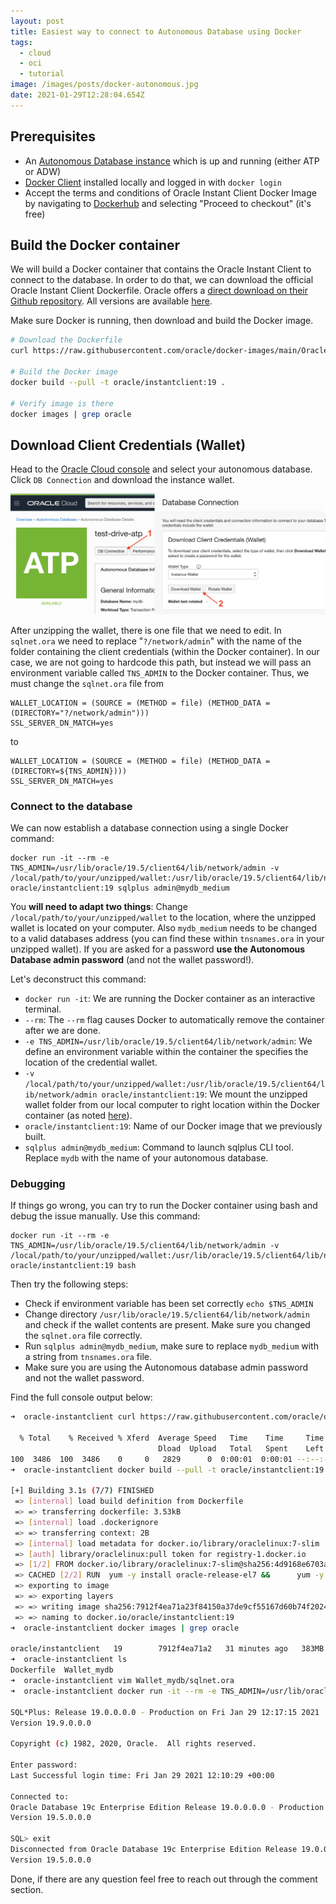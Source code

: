 ```yaml
---
layout: post
title: Easiest way to connect to Autonomous Database using Docker
tags:
  - cloud
  - oci
  - tutorial
image: /images/posts/docker-autonomous.jpg
date: 2021-01-29T12:28:04.654Z
---
```

## Prerequisites

* An [Autonomous Database instance](https://www.oracle.com/goto/adbs/quickstart) which is up and running (either ATP or ADW)
* [Docker Client](https://www.docker.com/products/docker-desktop) installed locally and logged in with `docker login`
* Accept the terms and conditions of Oracle Instant Client Docker Image by navigating to [Dockerhub](https://hub.docker.com/_/oracle-instant-client) and selecting "Proceed to checkout" (it's free)

## Build the Docker container

We will build a Docker container that contains the Oracle Instant Client to connect to the database. In order to do that, we can download the official Oracle Instant Client Dockerfile. Oracle offers a [direct download on their Github repository](https://raw.githubusercontent.com/oracle/docker-images/main/OracleInstantClient/oraclelinux7/19/Dockerfile). All versions are available [here](https://github.com/oracle/docker-images/tree/main/OracleInstantClient). 

Make sure Docker is running, then download and build the Docker image.

```bash
# Download the Dockerfile
curl https://raw.githubusercontent.com/oracle/docker-images/main/OracleInstantClient/oraclelinux7/19/Dockerfile --output Dockerfile

# Build the Docker image
docker build --pull -t oracle/instantclient:19 .

# Verify image is there
docker images | grep oracle
```

## Download Client Credentials (Wallet)

Head to the [Oracle Cloud console](https://console.eu-frankfurt-1.oraclecloud.com/db/adb/) and select your autonomous database. Click `DB Connection` and download the instance wallet. 

![](/images/posts/download-wallet.png)

After unzipping the wallet, there is one file that we need to edit. In `sqlnet.ora` we need to  replace "`?/network/admin`" with the name of the folder containing the client credentials (within the Docker container). In our case, we are not going to hardcode this path, but instead we will pass an environment variable called `TNS_ADMIN` to the Docker container. Thus, we must change the `sqlnet.ora` file from

```
WALLET_LOCATION = (SOURCE = (METHOD = file) (METHOD_DATA = (DIRECTORY="?/network/admin")))
SSL_SERVER_DN_MATCH=yes
```

to 

```
WALLET_LOCATION = (SOURCE = (METHOD = file) (METHOD_DATA = (DIRECTORY=${TNS_ADMIN})))
SSL_SERVER_DN_MATCH=yes
```

### Connect to the database

We can now establish a database connection using a single Docker command: 

```
docker run -it --rm -e TNS_ADMIN=/usr/lib/oracle/19.5/client64/lib/network/admin -v /local/path/to/your/unzipped/wallet:/usr/lib/oracle/19.5/client64/lib/network/admin oracle/instantclient:19 sqlplus admin@mydb_medium
```

You **will need to adapt two things**: Change `/local/path/to/your/unzipped/wallet` to the location, where the unzipped wallet is located on your computer. Also `mydb_medium` needs to be changed to a valid databases address (you can find these within `tnsnames.ora` in your unzipped wallet). If you are asked for a password **use the Autonomous Database admin password** (and not the wallet password!).

Let's deconstruct this command:

* `docker run -it`: We are running the Docker container as an interactive terminal.
* `--rm`: The `--rm` flag causes Docker to automatically remove the container after we are done.
* `-e TNS_ADMIN=/usr/lib/oracle/19.5/client64/lib/network/admin`: We define an environment variable within the container the specifies the location of the credential wallet.
* `-v /local/path/to/your/unzipped/wallet:/usr/lib/oracle/19.5/client64/lib/network/admin oracle/instantclient:19`: We mount the unzipped wallet folder from our local computer to right location within the Docker container (as noted [here](https://github.com/oracle/docker-images/blob/main/OracleInstantClient/README.md#using-wallets-with-instant-client)).
* `oracle/instantclient:19`: Name of our Docker image that we previously built. 
* `sqlplus admin@mydb_medium`: Command to launch sqlplus CLI tool. Replace `mydb` with the name of your autonomous database. 

### Debugging

If things go wrong, you can try to run the Docker container using bash and debug the issue manually. Use this command:

```
docker run -it --rm -e TNS_ADMIN=/usr/lib/oracle/19.5/client64/lib/network/admin -v /local/path/to/your/unzipped/wallet:/usr/lib/oracle/19.5/client64/lib/network/admin oracle/instantclient:19 bash
```

Then try the following steps:

* Check if environment variable has been set correctly `echo $TNS_ADMIN`
* Change directory `/usr/lib/oracle/19.5/client64/lib/network/admin` and check if the wallet contents are present. Make sure you changed the `sqlnet.ora` file correctly.
* Run `sqlplus admin@mydb_medium`, make sure to replace `mydb_medium` with a string from `tnsnames.ora` file. 
* Make sure you are using the Autonomous database admin password and not the wallet password.

Find the full console output below:

```bash
➜  oracle-instantclient curl https://raw.githubusercontent.com/oracle/docker-images/main/OracleInstantClient/oraclelinux7/19/Dockerfile --output Dockerfile

  % Total    % Received % Xferd  Average Speed   Time    Time     Time  Current
                                 Dload  Upload   Total   Spent    Left  Speed
100  3486  100  3486    0     0   2829      0  0:00:01  0:00:01 --:--:--  2827
➜  oracle-instantclient docker build --pull -t oracle/instantclient:19 .

[+] Building 3.1s (7/7) FINISHED                                                          
 => [internal] load build definition from Dockerfile                                 0.0s
 => => transferring dockerfile: 3.53kB                                               0.0s
 => [internal] load .dockerignore                                                    0.0s
 => => transferring context: 2B                                                      0.0s
 => [internal] load metadata for docker.io/library/oraclelinux:7-slim                3.0s
 => [auth] library/oraclelinux:pull token for registry-1.docker.io                   0.0s
 => [1/2] FROM docker.io/library/oraclelinux:7-slim@sha256:4d9168e6703a121761f2fce0  0.0s
 => CACHED [2/2] RUN  yum -y install oracle-release-el7 &&      yum -y install orac  0.0s
 => exporting to image                                                               0.0s
 => => exporting layers                                                              0.0s
 => => writing image sha256:7912f4ea71a23f84150a37de9cf55167d60b74f20247656cbacb68c  0.0s
 => => naming to docker.io/oracle/instantclient:19                                   0.0s
➜  oracle-instantclient docker images | grep oracle                     

oracle/instantclient   19        7912f4ea71a2   31 minutes ago   383MB
➜  oracle-instantclient ls                         
Dockerfile  Wallet_mydb
➜  oracle-instantclient vim Wallet_mydb/sqlnet.ora
➜  oracle-instantclient docker run -it --rm -e TNS_ADMIN=/usr/lib/oracle/19.5/client64/lib/network/admin -v /Users/nova/dev/oracle-instantclient/Wallet_mydb:/usr/lib/oracle/19.5/client64/lib/network/admin oracle/instantclient:19 sqlplus admin@mydb_medium

SQL*Plus: Release 19.0.0.0.0 - Production on Fri Jan 29 12:17:15 2021
Version 19.9.0.0.0

Copyright (c) 1982, 2020, Oracle.  All rights reserved.

Enter password: 
Last Successful login time: Fri Jan 29 2021 12:10:29 +00:00

Connected to:
Oracle Database 19c Enterprise Edition Release 19.0.0.0.0 - Production
Version 19.5.0.0.0

SQL> exit
Disconnected from Oracle Database 19c Enterprise Edition Release 19.0.0.0.0 - Production
Version 19.5.0.0.0
```

Done, if there are any question feel free to reach out through the comment section.